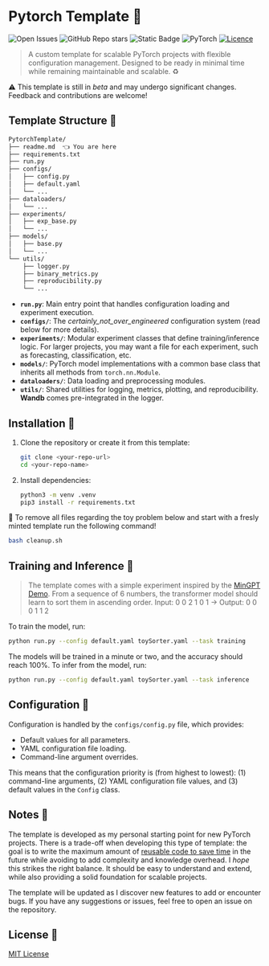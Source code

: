# Pytorch Template 🔧

![Open Issues](https://img.shields.io/github/issues/jacksalici/PytorchTemplate) ![GitHub Repo stars](https://img.shields.io/github/stars/jacksalici/PytorchTemplate?style=flat) ![Static Badge](https://img.shields.io/badge/made_with-pizza_and_coffee-lightgray) ![PyTorch](https://img.shields.io/badge/PyTorch-%23EE4C2C.svg?style=for-the-badge&logo=PyTorch&logoColor=white&style=flat) [![Licence](https://img.shields.io/github/license/jacksalici/PyTorchTemplate?style=for-the-badge&style=flat)](./LICENSE)
 
> A custom template for scalable PyTorch projects with flexible configuration management. Designed to be ready in minimal time while remaining maintainable and scalable. ♻️ 

⚠️ This template is still in _beta_ and may undergo significant changes. Feedback and contributions are welcome!

## Template Structure 📂
```bash
PytorchTemplate/
├── readme.md  👈 You are here
├── requirements.txt            
├── run.py 
├── configs/ 
│   ├── config.py             
│   ├── default.yaml
│   └── ...
├── dataloaders/ 
│   └── ...                      
├── experiments/ 
│   ├── exp_base.py              
│   └── ...
├── models/                      
│   ├── base.py                  
│   └── ...
└── utils/                       
	├── logger.py
	├── binary_metrics.py   
	├── reproducibility.py
	└── ...                 
```

- **`run.py`**: Main entry point that handles configuration loading and experiment execution.
- **`configs/`**: The _certainly_not_over_engineered_ configuration system (read below for more details).
- **`experiments/`**: Modular experiment classes that define training/inference logic. For larger projects, you may want a file for each experiment, such as forecasting, classification, etc.
- **`models/`**: PyTorch model implementations with a common base class that inherits all methods from `torch.nn.Module`.
- **`dataloaders/`**: Data loading and preprocessing modules.
- **`utils/`**: Shared utilities for logging, metrics, plotting, and reproducibility. **Wandb** comes pre-integrated in the logger.

## Installation 🧨

1. Clone the repository or create it from this template:
	```bash
	git clone <your-repo-url>
	cd <your-repo-name>
	```
2. Install dependencies:
	```bash
	python3 -m venv .venv
	pip3 install -r requirements.txt
	```

🚯 To remove all files regarding the toy problem below and start with a fresly minted template run the following command!
```bash
bash cleanup.sh
```


## Training and Inference 🚀

> The template comes with a simple experiment inspired by the [MinGPT Demo](https://github.com/karpathy/minGPT/blob/master/demo.ipynb). From a sequence of 6 numbers, the transformer model should learn to sort them in ascending order. 
> Input: 0 0 2 1 0 1 -> Output: 0 0 0 1 1 2

To train the model, run:

```bash
python run.py --config default.yaml toySorter.yaml --task training
```

The models will be trained in a minute or two, and the accuracy should reach 100%.
To infer from the model, run:

```bash
python run.py --config default.yaml toySorter.yaml --task inference
```

## Configuration 🔧

Configuration is handled by the `configs/config.py` file, which provides:
- Default values for all parameters.
- YAML configuration file loading.
- Command-line argument overrides.

This means that the configuration priority is (from highest to lowest): (1) command-line arguments, (2) YAML configuration file values, and (3) default values in the `Config` class.

## Notes 📝
The template is developed as my personal starting point for new PyTorch projects. There is a trade-off when developing this type of template: the goal is to write the maximum amount of [reusable code to save time](https://imgs.xkcd.com/comics/code_lifespan.png) in the future while avoiding to add complexity and knowledge overhead. I _hope_ this strikes the right balance. It should be easy to understand and extend, while also providing a solid foundation for scalable projects.

The template will be updated as I discover new features to add or encounter bugs. If you have any suggestions or issues, feel free to open an issue on the repository.

## License 📜
[MIT License](./LICENSE)

 